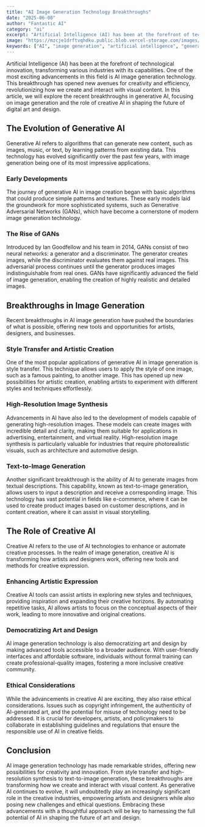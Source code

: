 ```yaml
---
title: "AI Image Generation Technology Breakthroughs"
date: "2025-06-08"
author: "Fantastic AI"
category: "ai"
excerpt: "Artificial Intelligence (AI) has been at the forefront of technological innovation, transforming various industries with its capabilities. One of the most exciting advancements in this field is AI image generation technology."
image: "https://mzcje1drftvqhdku.public.blob.vercel-storage.com/images/1749362718322-temp-image1.png"
keywords: ["AI", "image generation", "artificial intelligence", "generative AI", "technology breakthroughs", "digital art"]
---
```


Artificial Intelligence (AI) has been at the forefront of technological innovation, transforming various industries with its capabilities. One of the most exciting advancements in this field is AI image generation technology. This breakthrough has opened new avenues for creativity and efficiency, revolutionizing how we create and interact with visual content. In this article, we will explore the recent breakthroughs in generative AI, focusing on image generation and the role of creative AI in shaping the future of digital art and design.

## The Evolution of Generative AI

Generative AI refers to algorithms that can generate new content, such as images, music, or text, by learning patterns from existing data. This technology has evolved significantly over the past few years, with image generation being one of its most impressive applications.

### Early Developments

The journey of generative AI in image creation began with basic algorithms that could produce simple patterns and textures. These early models laid the groundwork for more sophisticated systems, such as Generative Adversarial Networks (GANs), which have become a cornerstone of modern image generation technology.

### The Rise of GANs

Introduced by Ian Goodfellow and his team in 2014, GANs consist of two neural networks: a generator and a discriminator. The generator creates images, while the discriminator evaluates them against real images. This adversarial process continues until the generator produces images indistinguishable from real ones. GANs have significantly advanced the field of image generation, enabling the creation of highly realistic and detailed images.

## Breakthroughs in Image Generation

Recent breakthroughs in AI image generation have pushed the boundaries of what is possible, offering new tools and opportunities for artists, designers, and businesses.

### Style Transfer and Artistic Creation

One of the most popular applications of generative AI in image generation is style transfer. This technique allows users to apply the style of one image, such as a famous painting, to another image. This has opened up new possibilities for artistic creation, enabling artists to experiment with different styles and techniques effortlessly.

### High-Resolution Image Synthesis

Advancements in AI have also led to the development of models capable of generating high-resolution images. These models can create images with incredible detail and clarity, making them suitable for applications in advertising, entertainment, and virtual reality. High-resolution image synthesis is particularly valuable for industries that require photorealistic visuals, such as architecture and automotive design.

### Text-to-Image Generation

Another significant breakthrough is the ability of AI to generate images from textual descriptions. This capability, known as text-to-image generation, allows users to input a description and receive a corresponding image. This technology has vast potential in fields like e-commerce, where it can be used to create product images based on customer descriptions, and in content creation, where it can assist in visual storytelling.

## The Role of Creative AI

Creative AI refers to the use of AI technologies to enhance or automate creative processes. In the realm of image generation, creative AI is transforming how artists and designers work, offering new tools and methods for creative expression.

### Enhancing Artistic Expression

Creative AI tools can assist artists in exploring new styles and techniques, providing inspiration and expanding their creative horizons. By automating repetitive tasks, AI allows artists to focus on the conceptual aspects of their work, leading to more innovative and original creations.

### Democratizing Art and Design

AI image generation technology is also democratizing art and design by making advanced tools accessible to a broader audience. With user-friendly interfaces and affordable software, individuals without formal training can create professional-quality images, fostering a more inclusive creative community.

### Ethical Considerations

While the advancements in creative AI are exciting, they also raise ethical considerations. Issues such as copyright infringement, the authenticity of AI-generated art, and the potential for misuse of technology need to be addressed. It is crucial for developers, artists, and policymakers to collaborate in establishing guidelines and regulations that ensure the responsible use of AI in creative fields.

## Conclusion

AI image generation technology has made remarkable strides, offering new possibilities for creativity and innovation. From style transfer and high-resolution synthesis to text-to-image generation, these breakthroughs are transforming how we create and interact with visual content. As generative AI continues to evolve, it will undoubtedly play an increasingly significant role in the creative industries, empowering artists and designers while also posing new challenges and ethical questions. Embracing these advancements with a thoughtful approach will be key to harnessing the full potential of AI in shaping the future of art and design.